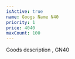 ```yaml
---
isActive: true
name: Googs Name N40
priority: 1
price: 4040
maxCount: 100
---
```


Goods description , GN40
